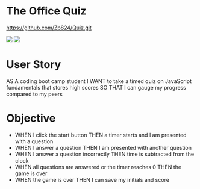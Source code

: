 # The Office Quiz


https://github.com/Zb824/Quiz.git


![](./assets/img/sc1.png)
![](./assets/img/sc2.png)

# User Story
 
 AS A coding boot camp student I WANT to take a timed quiz on JavaScript fundamentals that stores high scores SO THAT I can gauge my progress compared to my peers

 # Objective 
- WHEN I click the start button THEN a timer starts and I am presented with a question
- WHEN I answer a question THEN I am presented with another question
- WHEN I answer a question incorrectly THEN time is subtracted from the clock
- WHEN all questions are answered or the timer reaches 0 THEN the game is over
- WHEN the game is over THEN I can save my initials and score